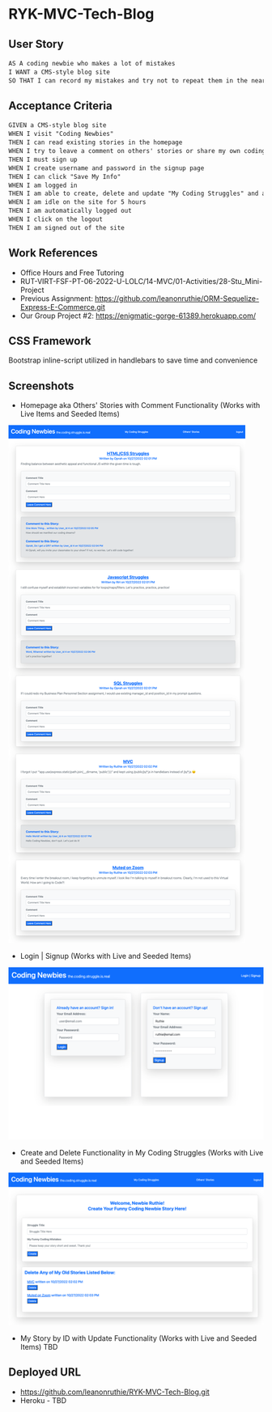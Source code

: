 # RYK-MVC-Tech-Blog

## User Story

```md
AS A coding newbie who makes a lot of mistakes
I WANT a CMS-style blog site
SO THAT I can record my mistakes and try not to repeat them in the near future and laugh with other coding newbies
```
## Acceptance Criteria

```md
GIVEN a CMS-style blog site
WHEN I visit "Coding Newbies"
THEN I can read existing stories in the homepage
WHEN I try to leave a comment on others' stories or share my own coding experience as a newbie
THEN I must sign up
WHEN I create username and password in the signup page
THEN I can click "Save My Info"
WHEN I am logged in
THEN I am able to create, delete and update "My Coding Struggles" and am able to leave comments on others' stories
WHEN I am idle on the site for 5 hours
THEN I am automatically logged out 
WHEN I click on the logout 
THEN I am signed out of the site
```
## Work References

* Office Hours and Free Tutoring
* RUT-VIRT-FSF-PT-06-2022-U-LOLC/14-MVC/01-Activities/28-Stu_Mini-Project
* Previous Assignment: https://github.com/leanonruthie/ORM-Sequelize-Express-E-Commerce.git 
* Our Group Project #2: https://enigmatic-gorge-61389.herokuapp.com/

## CSS Framework
Bootstrap inline-script utilized in handlebars to save time and convenience

## Screenshots

* Homepage aka Others' Stories with Comment Functionality (Works with Live Items and Seeded Items)
<img src="./Assets/home.png"/>

* Login | Signup (Works with Live and Seeded Items)
<img src="./Assets/login.png"/>

* Create and Delete Functionality in My Coding Struggles (Works with Live and Seeded Items)
<img src="./Assets/mycodingstruggles.png"/>

* My Story by ID with Update Functionality (Works with Live and Seeded Items)
TBD

## Deployed URL

* https://github.com/leanonruthie/RYK-MVC-Tech-Blog.git
* Heroku - TBD

